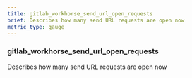 ```yaml
---
title: gitlab_workhorse_send_url_open_requests
brief: Describes how many send URL requests are open now
metric_type: gauge
---
```

### gitlab_workhorse_send_url_open_requests

Describes how many send URL requests are open now